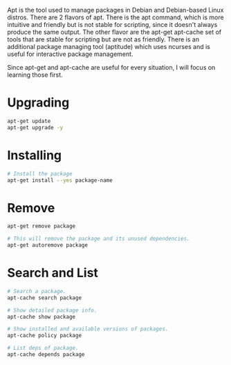 Apt is the tool used to manage packages in Debian and Debian-based Linux distros. There are 2 flavors of apt. There is the apt command, which is more intuitive and friendly but is not stable for scripting, since it doesn't always produce the same output. The other flavor are the apt-get apt-cache set of tools that are stable for scripting but are not as friendly. There is an additional package managing tool (aptitude) which uses ncurses and is useful for interactive package management.

Since apt-get and apt-cache are useful for every situation, I will focus on learning those first. 

# Upgrading

```sh
apt-get update
apt-get upgrade -y

```

# Installing

```sh
# Install the package
apt-get install --yes package-name
```

# Remove

```sh
apt-get remove package

# This will remove the package and its unused dependencies.
apt-get autoremove package
```

# Search and List

```sh
# Search a package.
apt-cache search package

# Show detailed package info.
apt-cache show package

# Show installed and available versions of packages.
apt-cache policy package

# List deps of package.
apt-cache depends package
```
